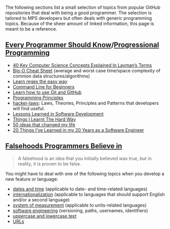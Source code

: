 The following sections list a small selection of topics from popular GitHub repositories that deal with being a good programmer.
The selection is tailored to MPS developers but often deals with generic programming topics. Because of the
sheer amount of linked information, this page is meant to be a reference.

## [Every Programmer Should Know](https://github.com/mtdvio/every-programmer-should-know)/[Progressional Programming](https://github.com/charlax/professional-programming)

- [40 Key Computer Science Concepts Explained In Layman’s Terms](https://carlcheo.com/compsci)
- [Big-O Cheat Sheet](https://www.bigocheatsheet.com/) (average and worst case time/space complexity of common data structures/algorithms)
- [Learn regex the easy way](https://github.com/ziishaned/learn-regex)
- [Command Line for Beginners](https://www.freecodecamp.org/news/command-line-for-beginners/)
- [Learn how to use Git and GitHub](https://www.deployhq.com/git)
- [Programming Principles](https://github.com/webpro/programming-principles)
- [hacker-laws](https://github.com/dwmkerr/hacker-laws): Laws, Theories, Principles and Patterns that developers will find useful.
- [Lessons Learned in Software Development](https://henrikwarne.com/2015/04/16/lessons-learned-in-software-development/)
- [Things I Learnt The Hard Way](https://blog.juliobiason.me/thoughts/things-i-learnt-the-hard-way/)
- [50 ideas that changed my life](https://perell.com/essay/50-ideas-that-changed-my-life/)
- [20 Things I’ve Learned in my 20 Years as a Software Engineer](https://www.simplethread.com/20-things-ive-learned-in-my-20-years-as-a-software-engineer/)

## [Falsehoods Programmers Believe in](https://github.com/kdeldycke/awesome-falsehood)

> A falsehood is an idea that you initially believed was true, but in reality, it is proven to be false.

You might have to deal with one of the following topics when you develop a new feature or language:

- [dates and time](https://github.com/kdeldycke/awesome-falsehood#dates-and-time) (applicable to date- and time-related languages)
- [internationalization](https://github.com/kdeldycke/awesome-falsehood#internationalization) (applicable to languages that should support English and/or a second language)
- [system of measurement](https://www.stevemoser.org/posts/dev/falsehoods-programmers-believe-about-systems-of-measurement.html) (applicable to units-related languages)
- [software engineering](https://github.com/kdeldycke/awesome-falsehood#software-engineering) (versioning, paths, usernames, identifiers)
- [uppercase and lowercase text](https://www.b-list.org/weblog/2018/nov/26/case/)
- [URLs](https://www.netmeister.org/blog/urls.html)